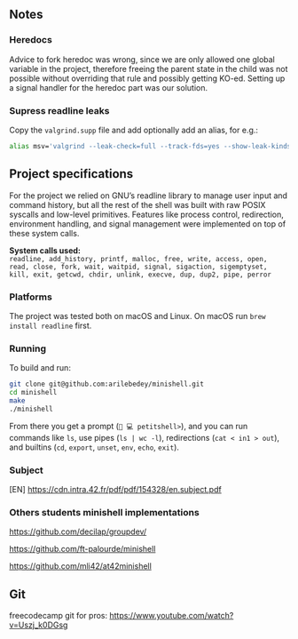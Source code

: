 ## Notes

### Heredocs

Advice to fork heredoc was wrong, since we are only allowed one global variable in the project, therefore freeing the parent state in the child was not possible without overriding that rule and possibly getting KO-ed. Setting up a signal handler for the heredoc part was our solution.

### Supress readline leaks

Copy the `valgrind.supp` file and add optionally add an alias, for e.g.:

```sh
alias msv='valgrind --leak-check=full --track-fds=yes --show-leak-kinds=all --suppressions=valgrind.supp ./minishell'
```

## Project specifications

For the project we relied on GNU’s readline library to manage user input and command history, but all the rest of the shell was built with raw POSIX syscalls and low-level primitives. Features like process control, redirection, environment handling, and signal management were implemented on top of these system calls.

<b>System calls used:</b>  
`readline, add_history, printf, malloc, free, write, access, open, read, close, fork, wait, waitpid, signal, sigaction, sigemptyset, kill, exit, getcwd, chdir, unlink, execve, dup, dup2, pipe, perror`

### Platforms

The project was tested both on macOS and Linux. On macOS run `brew install readline` first.

### Running

To build and run:

```bash
git clone git@github.com:arilebedey/minishell.git
cd minishell
make
./minishell
```

From there you get a prompt (`🥸 💻 petitshell>`), and you can run commands like `ls`, use pipes (`ls | wc -l`), redirections (`cat < in1 > out`), and builtins (`cd`, `export`, `unset`, `env`, `echo`, `exit`).

### Subject

[EN] https://cdn.intra.42.fr/pdf/pdf/154328/en.subject.pdf

### Others students minishell implementations

https://github.com/decilap/groupdev/

https://github.com/ft-palourde/minishell

https://github.com/mli42/at42minishell

## Git

freecodecamp git for pros: https://www.youtube.com/watch?v=Uszj_k0DGsg
